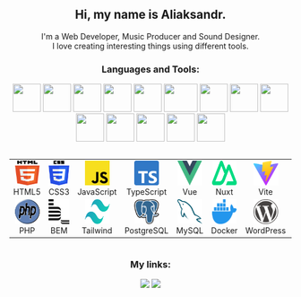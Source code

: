 <h2 align="center">Hi, my name is Aliaksandr.</h2>

<p align="center">
I'm a Web Developer, Music Producer and Sound Designer. <br>
I love creating interesting things using different tools.
</p>

<h3 align="center">
Languages and Tools:
</h3>

<p align="center">
  <img src="https://cdn.svgporn.com/logos/html-5.svg" width="50px" height="50px"/>
  <img src="https://cdn.svgporn.com/logos/css-3.svg" width="50px" height="50px"/> 
  <img src="https://cdn.svgporn.com/logos/javascript.svg" width="50px" height="50px"/>
   <img src="https://cdn.svgporn.com/logos/typescript-icon.svg" width="50px" height="50px"/>
  <img src="https://cdn.svgporn.com/logos/vue.svg" width="50px" height="50px"/>   
  <img src="https://cdn.svgporn.com/logos/nuxt-icon.svg" width="60px" height="50px"/>  
  <img src="https://cdn.svgporn.com/logos/vitejs.svg" width="50px" height="50px"/>
  <img src="https://cdn.svgporn.com/logos/python.svg" width="50px" height="50px"/>
  <img src="https://cdn.svgporn.com/logos/django-icon.svg" width="50px" height="50px"/> 
  <img src="https://cdn.svgporn.com/logos/php.svg" width="50px" height="50px"/>  
  <img src="https://cdn.svgporn.com/logos/postgresql.svg" width="50px" height="50px"/>
  <img src="https://cdn.svgporn.com/logos/mysql-icon.svg" width="50px" height="50px"/>   
  <img src="https://cdn.svgporn.com/logos/docker-icon.svg" width="50px" height="50px"/>
  <img src="https://cdn.svgporn.com/logos/wordpress-icon.svg" width="50px" height="50px"/>
</p>

<div style="display: flex; align-items: flex-start; align: center">
<table align="center">
  <tr>
    <td align="center"  width="88">
        <img src="./images/html5.svg" alt="HTML5" width="44" height="44"/>
        <br>HTML5
    </td>
    <td align="center" width="88">
        <img src="./images/css3.svg" alt="CSS3" width="44" height="44"/>
      <br>CSS3
    </td> 
    <td align="center" width="88">
         <img src="./images/js.svg" alt="JS" width="44" height="44"/>
      <br>JavaScript
    </td>
    <td align="center" width="88">
        <img src="./images/ts.svg" alt="TS" width="44" height="44"/>
      <br>TypeScript
    </td>
    <td align="center" width="88">
        <img src="./images/vue.svg" alt="Vue" width="44" height="44"/>
      <br>Vue
    </td>
    <td align="center" width="88">
        <img src="./images/nuxt.svg" alt="Nuxt" width="44" height="44"/>
      <br>Nuxt
    </td>
    <td align="center" width="88">
        <img src="./images/vite.svg" alt="Vite" width="44" height="44"/>
      <br>Vite
    </td>
    <td align="center" width="88">
      <img src="./images/python.svg" alt="Python" width="44" height="44"/>
      <br>Python
    </td>
        <td align="center" width="88">
       <img src="./images/django.svg" alt="Django" width="44" height="44"/>
      <br>Django
      </td>
  </tr>
    <td align="center" width="88">
        <img src="./images/php.svg" alt="PHP" width="44" height="44"/>
      <br>PHP
    </td>
    <td align="center" width="88"> 
        <img src="./images/bem.svg" alt="BEM" width="44" height="44"/>
      <br>BEM
    </td>
    <td align="center"  width="88">
        <img src="./images/tailwind.svg" alt="Tailwind" width="44" height="44"/>
      <br>Tailwind
    </td>
    <td align="center" width="88">
        <img src="./images/postgresql.svg" alt="PostgreSQL" width="44" height="44"/>
      <br>PostgreSQL
    </td>
      <td align="center" width="88">
        <img src="./images/mysql.svg" alt="MySQL" width="44" height="44"/>
      <br>MySQL
    </td>
      </td>
      <td align="center" width="88">
        <img src="./images/docker.svg" alt="Docker" width="44" height="44"/>
      <br>Docker
     </td>
     <td align="center" width="88">
        <img src="./images/wordpress.svg" alt="WordPress" width="44" height="44"/>
      <br>WordPress
    </td>
      
</table>
</div>

<h3 align="center">
My links:
</h3>

<p align="center">
  <a href="https://www.linkedin.com/in/baranowskyi"><img src="https://img.shields.io/badge/LinkedIn-0A66C2.svg?style=for-the-badge&logo=LinkedIn&logoColor=white" /></a>
  <a href="https://soundcloud.com/beatcheat"><img src="https://img.shields.io/badge/SoundCloud-FF3300.svg?style=for-the-badge&logo=SoundCloud&logoColor=white" /></a>
</p>
